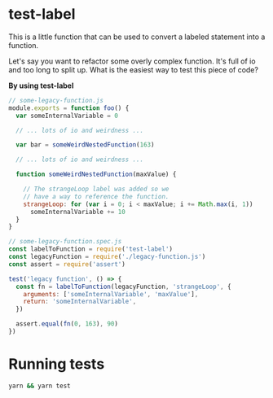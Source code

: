 # test-label

This is a little function that can be used to
convert a labeled statement into a function.

Let's say you want to refactor some overly
complex function. It's full of io and too
long to split up. What is the easiest way to
test this piece of code?

**By using test-label**

```javascript
// some-legacy-function.js
module.exports = function foo() {
  var someInternalVariable = 0

  // ... lots of io and weirdness ...

  var bar = someWeirdNestedFunction(163)

  // ... lots of io and weirdness ...

  function someWeirdNestedFunction(maxValue) {

    // The strangeLoop label was added so we
    // have a way to reference the function.
    strangeLoop: for (var i = 0; i < maxValue; i += Math.max(i, 1))
      someInternalVariable += 10
  }
}

// some-legacy-function.spec.js
const labelToFunction = require('test-label')
const legacyFunction = require('./legacy-function.js')
const assert = require('assert')

test('legacy function', () => {
  const fn = labelToFunction(legacyFunction, 'strangeLoop', {
    arguments: ['someInternalVariable', 'maxValue'],
    return: 'someInternalVariable',
  })

  assert.equal(fn(0, 163), 90)
})
```

# Running tests

```bash
yarn && yarn test
```
